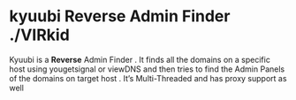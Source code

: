 # kyuubi Reverse Admin Finder ./VIRkid
  
Kyuubi is a **Reverse** Admin Finder . It finds all the domains on a specific host using yougetsignal or viewDNS and then tries to find the Admin Panels of the domains on target host . It’s Multi-Threaded and has proxy support as well
